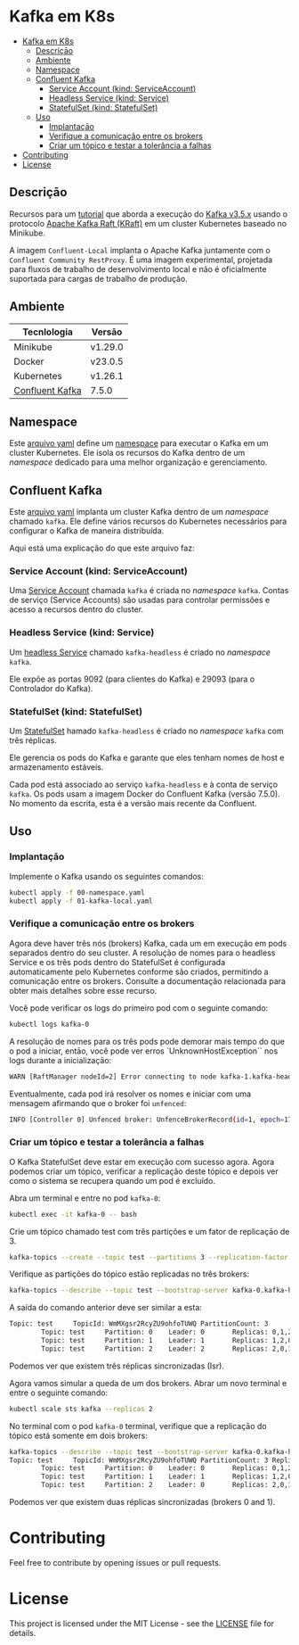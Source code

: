 # Kafka em K8s

- [Kafka em K8s](#kafka-em-k8s)
  - [Descriçāo](#descriçāo)
  - [Ambiente](#ambiente)
  - [Namespace](#namespace)
  - [Confluent Kafka](#confluent-kafka)
    - [Service Account (kind: ServiceAccount)](#service-account-kind-serviceaccount)
    - [Headless Service (kind: Service)](#headless-service-kind-service)
    - [StatefulSet (kind: StatefulSet)](#statefulset-kind-statefulset)
  - [Uso](#uso)
    - [Implantaçāo](#implantaçāo)
    - [Verifique a comunicação entre os brokers](#verifique-a-comunicação-entre-os-brokers)
    - [Criar um tópico e testar a tolerância a falhas](#criar-um-tópico-e-testar-a-tolerância-a-falhas)
- [Contributing](#contributing)
- [License](#license)


## Descriçāo

Recursos para um [tutorial](https://rafaelnatali.wixsite.com/rmn-technology/pt/post/executando-o-kafka-no-kubernetes-com-o-modo-kraft) que aborda a execução do [Kafka v3.5.x](https://docs.confluent.io/platform/current/installation/versions-interoperability.html) usando o protocolo [Apache Kafka Raft (KRaft)](https://developer.confluent.io/learn/kraft/) em um cluster Kubernetes baseado no Minikube.

A imagem `Confluent-Local` implanta o Apache Kafka juntamente com o `Confluent Community RestProxy`. É uma imagem experimental, projetada para fluxos de trabalho de desenvolvimento local e não é oficialmente suportada para cargas de trabalho de produção.

## Ambiente

| Tecnlologia | Versāo |
| --- | --- |
| Minikube | v1.29.0 |
| Docker | v23.0.5 |
| Kubernetes | v1.26.1 |
| [Confluent Kafka](https://hub.docker.com/r/confluentinc/confluent-local) | 7.5.0 |

## Namespace

Este [arquivo yaml](./00-namespace.yaml) define um [namespace](https://kubernetes.io/docs/concepts/overview/working-with-objects/namespaces/) para executar o Kafka em um cluster Kubernetes.
Ele isola os recursos do Kafka dentro de um _namespace_ dedicado para uma melhor organização e gerenciamento.

## Confluent Kafka

Este [arquivo yaml](01-kafka-local.yaml) implanta um cluster Kafka dentro de um _namespace_ chamado `kafka`. Ele define vários recursos do Kubernetes necessários para configurar o Kafka de maneira distribuída.

Aqui está uma explicação do que este arquivo faz:

### Service Account (kind: ServiceAccount)

Uma [Service Account](https://kubernetes.io/docs/concepts/security/service-accounts/) chamada `kafka` é criada no _namespace_ `kafka`. Contas de serviço (Service Accounts) são usadas para controlar permissões e acesso a recursos dentro do cluster.

### Headless Service (kind: Service)

Um [headless Service](https://kubernetes.io/docs/concepts/services-networking/service/#headless-services) chamado `kafka-headless` é criado no _namespace_ `kafka`.

Ele expõe as portas 9092 (para clientes do Kafka) e 29093 (para o Controlador do Kafka). 

### StatefulSet (kind: StatefulSet)

Um [StatefulSet](https://kubernetes.io/docs/concepts/workloads/controllers/statefulset/) hamado `kafka-headless` é criado no _namespace_ `kafka` com três réplicas.

Ele gerencia os pods do Kafka e garante que eles tenham nomes de host e armazenamento estáveis.

Cada pod está associado ao serviço `kafka-headless` e à conta de serviço `kafka`. Os pods usam a imagem Docker do Confluent Kafka (versão 7.5.0). No momento da escrita, esta é a versão mais recente da Confluent.

## Uso

### Implantaçāo 

Implemente o Kafka usando os seguintes comandos:

```bash
kubectl apply -f 00-namespace.yaml
kubectl apply -f 01-kafka-local.yaml
```

### Verifique a comunicação entre os brokers

Agora deve haver três nós (brokers) Kafka, cada um em execução em pods separados dentro do seu cluster. A resolução de nomes para o headless Service e os três pods dentro do StatefulSet é configurada automaticamente pelo Kubernetes conforme são criados, permitindo a comunicação entre os brokers. Consulte a documentação relacionada para obter mais detalhes sobre esse recurso.

Você pode verificar os logs do primeiro pod com o seguinte comando:

```bash
kubectl logs kafka-0
```

A resoluçāo de nomes para os três pods pode demorar mais tempo do que o pod a iniciar, entāo, você pode ver erros `UnknownHostException`` nos logs durante a inicializaçāo: 

```bash
WARN [RaftManager nodeId=2] Error connecting to node kafka-1.kafka-headless.kafka.svc.cluster.local:29093 (id: 1 rack: null) (org.apache.kafka.clients.NetworkClient) java.net.UnknownHostException: kafka-1.kafka-headless.kafka.svc.cluster.local         ... 
```

Eventualmente, cada pod irá resolver os nomes e iniciar com uma mensagem afirmando que o broker foi `unfenced`:

```bash
INFO [Controller 0] Unfenced broker: UnfenceBrokerRecord(id=1, epoch=176) (org.apache.kafka.controller.ClusterControlManager)
```

### Criar um tópico e testar a tolerância a falhas

O Kafka StatefulSet deve estar em execução com sucesso agora. Agora podemos criar um tópico, verificar a replicação deste tópico e depois ver como o sistema se recupera quando um pod é excluído.

Abra um terminal e entre no pod `kafka-0`:

```bash
kubectl exec -it kafka-0 -- bash
```

Crie um tópico chamado test com três partições e um fator de replicaçāo de 3. 

```bash
kafka-topics --create --topic test --partitions 3 --replication-factor 3 --bootstrap-server kafka-0.kafka-headless.kafka.svc.cluster.local:9092
```
Verifique as partições do tópico estāo replicadas no três brokers:

```bash
kafka-topics --describe --topic test --bootstrap-server kafka-0.kafka-headless.kafka.svc.cluster.local:9092
```

A saída do comando anterior deve ser similar a esta: 

```bash
Topic: test     TopicId: WmMXgsr2RcyZU9ohfoTUWQ PartitionCount: 3       ReplicationFactor: 3    Configs: 
        Topic: test     Partition: 0    Leader: 0       Replicas: 0,1,2 Isr: 0,1,2
        Topic: test     Partition: 1    Leader: 1       Replicas: 1,2,0 Isr: 1,2,0
        Topic: test     Partition: 2    Leader: 2       Replicas: 2,0,1 Isr: 2,0,1
```

Podemos ver que existem três réplicas sincronizadas (Isr).

Agora vamos simular a queda de um dos brokers. Abrar um novo terminal e entre o seguinte comando: 

```bash
kubectl scale sts kafka --replicas 2
```

No terminal com o pod `kafka-0` terminal, verifique que a replicaçāo do tópico está somente em dois brokers:

```bash
kafka-topics --describe --topic test --bootstrap-server kafka-0.kafka-headless.kafka.svc.cluster.local:9092
Topic: test     TopicId: WmMXgsr2RcyZU9ohfoTUWQ PartitionCount: 3 ReplicationFactor: 3     Configs: 
        Topic: test     Partition: 0    Leader: 0       Replicas: 0,1,2    Isr: 0,1
        Topic: test     Partition: 1    Leader: 1       Replicas: 1,2,0    Isr: 0,1
        Topic: test     Partition: 2    Leader: 0       Replicas: 2,0,1    Isr: 0,1
```

Podemos ver que existem duas réplicas sincronizadas (brokers 0 and 1).

# Contributing
Feel free to contribute by opening issues or pull requests.

# License
This project is licensed under the MIT License - see the [LICENSE](./LICENSE) file for details.
